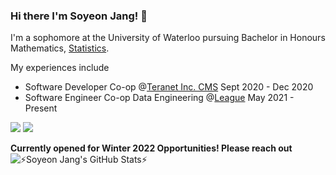 ### Hi there I'm Soyeon Jang! 👋

I'm a sophomore at the University of Waterloo pursuing Bachelor in Honours Mathematics, [Statistics](https://uwaterloo.ca/statistics-and-actuarial-science/).

My experiences include
- Software Developer Co-op @[Teranet Inc. CMS](https://www.teranet.ca/collateral-management-solutions/) Sept 2020 - Dec 2020
- Software Engineer Co-op Data Engineering @[League](https://www.league.com) May 2021 - Present


<a href="https://www.linkedin.com/in/soyeon-j"><img src="https://img.shields.io/badge/LinkedIn-0077B5?style=for-the-badge&logo=linkedin&logoColor=white"/></a>
<a href="https://www.instagram.com/soytakingpics/"><img src="https://img.shields.io/badge/Instagram-E4405F?style=for-the-badge&logo=instagram&logoColor=white"/></a>

<strong>Currently opened for Winter 2022 Opportunities! Please reach out</strong>
  <img align="left" alt="⚡Soyeon Jang's GitHub Stats⚡" src="https://github-readme-stats.soyeonjangg.vercel.app/api?username=soyeonjangg&show_icons=true&hide_border=true"/>
  
<!--

Here are some ideas to get you started:

- 🔭 I’m currently working on ...
- 🌱 I’m currently learning ...
- 👯 I’m looking to collaborate on ...
- 🤔 I’m looking for help with ...
- 💬 Ask me about ...
- 📫 How to reach me: ...
- 😄 Pronouns: ...
- ⚡ Fun fact: ...
-->
